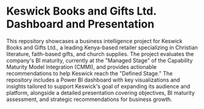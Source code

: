 # Keswick Books and Gifts Ltd. Dashboard and Presentation
This repository showcases a business intelligence project for Keswick Books and Gifts Ltd., a leading Kenya-based retailer specializing in Christian literature, faith-based gifts, and church supplies. The project evaluates the company's BI maturity, currently at the "Managed Stage" of the Capability Maturity Model Integration (CMMI), and provides actionable recommendations to help Keswick reach the "Defined Stage." The repository includes a Power BI dashboard with key visualizations and insights tailored to support Keswick's goal of expanding its audience and platform, alongside a detailed presentation covering objectives, BI maturity assessment, and strategic recommendations for business growth.
